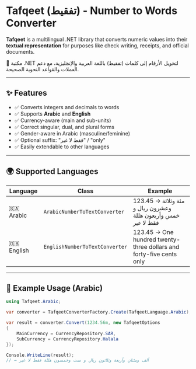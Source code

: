 # Tafqeet (تفقيط) - Number to Words Converter

**Tafqeet** is a multilingual .NET library that converts numeric values into their **textual representation** for purposes like check writing, receipts, and official documents.

🔢 مكتبة .NET لتحويل الأرقام إلى كلمات (تفقيط) باللغة العربية والإنجليزية، مع دعم العملات والقواعد النحوية الصحيحة.

---

## ✨ Features

- ✅ Converts integers and decimals to words
- ✅ Supports **Arabic** and **English**
- ✅ Currency-aware (main and sub-units)
- ✅ Correct singular, dual, and plural forms
- ✅ Gender-aware in Arabic (masculine/feminine)
- ✅ Optional suffix: "فقط لا غير" / "only"
- ✅ Easily extendable to other languages

---

## 🌍 Supported Languages

| Language | Class                          | Example                          |
|----------|--------------------------------|----------------------------------|
| 🇸🇦 Arabic  | `ArabicNumberToTextConverter` | 123.45 → مئة وثلاثة وعشرون ريال و خمس وأربعون هللة فقط لا غير |
| 🇬🇧 English | `EnglishNumberToTextConverter` | 123.45 → One hundred twenty-three dollars and forty-five cents only |

---

## 🧾 Example Usage (Arabic)

```csharp
using Tafqeet.Arabic;

var converter = TafqeetConverterFactory.Create(TafqeetLanguage.Arabic);

var result = converter.Convert(1234.56m, new TafqeetOptions
{
    MainCurrency = CurrencyRepository.SAR,
    SubCurrency = CurrencyRepository.Halala
});

Console.WriteLine(result);
// → ألف ومئتان وأربعة وثلاثون ريال و ست وخمسون هللة فقط لا غير
